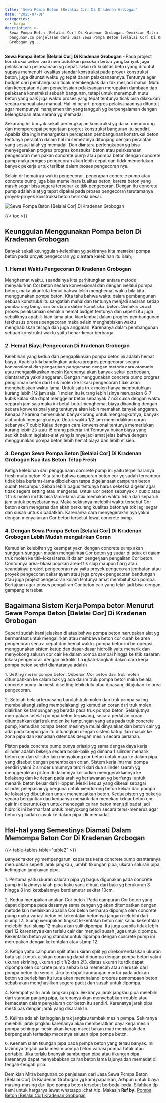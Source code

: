 ```yaml
---
title: 'Sewa Pompa Beton [Belalai Cor] Di Kradenan Grobogan'
date: '2025-07-01'
categories:
  - harga
description: >-
  Sewa Pompa Beton [Belalai Cor] Di Kradenan Grobogan. Demikian Mitra
  bangunan.co penjelasan dari Jasa Sewa Pompa Beton [Belalai Cor] Di Kradenan
  Grobogan yg...
---
```


**Sewa Pompa Beton \[Belalai Cor\] Di Kradenan Grobogan** – Pada project konstruksi beton pasti membutuhkan pasokan beton yang banyak juga pelaksanaan pelaksanaan yg cepat. selain dr kualitas beton yang dituntut supaya memenuhi kwalitas standar konstruksi pada proyek konstruksi beton, juga dituntut waktu yg tepat dalam pelaksanaannya. Tentunya agar budget dari pembangunan tidak membengkak dan tdk menjadi mahal. Mutu dan kecepatan dalam penyelesaian pelaksanaan merupakan dambaan tiap pelaksana konstruksi sebuah bangunan, tetapi untuk menempuh mutu beton yang baik juga waktu proses yang tepat tentunya tidak bisa dilakukan secara manual atau manual. Hal ini berarti progres pelaksanaannya dituntut agar mempunyai manajemen tim yang tangguh yg berpengalaman dengan kelengkapan atau sarana yg memadai.

Sekarang ini banyak sekali perlengkapan konstruksi yg dapat mendorong dan mempercepat pengerjaan progres konstruksi bangunan itu sendiri. Apabila kita ingin menargetkan percepatan pembangunan konstruksi beton tentunya peralatan dalam hal ini semestinya ditunjang dengan peralatan yang sesuai ialah yg memadai. Dan diantara perlengkapan yg bisa menyegerakan progres progres konstruksi beton atau pelaksanaan pengecoran merupakan concrete pump atau pompa beton dengan concrete pump maka progres pengecoran akan lebih cepat dan tidak memerlukan banyak pekerja untuk terlibat dalam proses pengecoran nya.

Selain dr hematnya waktu pengecoran, penerapan concrete pump atau concrete pump juga bisa memelihara kualitas beton, karena beton yang masih segar bisa segera tersebar ke titik pengecoran. Dengan itu concrete pump adalah alat yg tepat dipakai pada proses pengecoran terutamanya proyek-proyek konstruksi beton berskala besar.

![Sewa Pompa Beton [Belalai Cor] Di Kradenan Grobogan](/images/sewa-concrete-pump-33.png)

{{< toc >}}

## Keunggulan Menggunakan Pompa beton Di Kradenan Grobogan

Banyak sekali keunggulan-kelebihan yg sekiranya kita memakai pompa beton pada proyek pengecoran yg diantara kelebihan itu ialah;

### 1\. Hemat Waktu Pengecoran Di Kradenan Grobogan

Menghemat waktu, seandainya kita perhitungkan antara metode menyalurkan Cor beton secara konvensional dan dengan melalui pompa beton, maka akan kita temui bahwa lebih menghemat waktu bila kita menggunakan pompa beton. Kita tahu bahwa waktu dalam pembangunan sebuah konstruksi itu sangatlah mahal dan tentunya menjadi sasaran setiap pemborong bangunan terutama dalam konstruksi beton. Semakin cepat proses pelaksanaan semakin hemat budget tentunya dan seperti itu juga sebaliknya apabila kian lama atau kian lambat dalam progres pembangunan terkhusus proses pengecoran maka selain menghabiskan waktu menghabiskan tenaga dan juga anggaran. Karenanya dalam pembangunan sebuah konstruksi waktu yaitu benar-benar berharga.

### 2\. Hemat Biaya Pengecoran Di Kradenan Grobogan

Kelebihan yang kedua dari pengaplikasian pompa beton ini adalah hemat biaya. Apabila kita bandingkan antara progres pengecoran secara konvensional dan pengerjaan pengecoran dengan metode cara otomatis atau mengaplikasikan mesin Karenanya akan banyak sekali perbedaan, diantaranya yakni anggaran. Dengan menggunakan concrete pump progres pengiriman beton dari truk molen ke lokasi pengecoran tidak akan menghabiskan waktu lama. Untuk satu truk molen hanya membutuhkan kurang lebih 1/2 jam saja. 1 molen itu kurang lebih isinya merupakan 6-7 kubik kalau kita dapat menggelar beton sebanyak 7 m3 cuma dengan waktu separuh jam saja maka ini betul-betul menghemat biaya dibanding dengan secara konvensional yang tentunya akan lebih memakan banyak anggaran. Kenapa ? karena memerlukan banyak orang untuk mengangkutnya, banyak alat untuk mengangkutnya. Untuk waktu 1/2 jam memindahkan coran sebanyak 7 cubic Kalau dengan cara konvensional tentunya memerlukan kurang lebih 20 atau 15 orang pekerja. Ini Tentunya bukan biaya yang sedikit belum lagi alat-alat yang lainnya jadi amat jelas bahwa dengan menggunakan pompa beton lebih hemat biaya dan lebih efisien.

### 3\. Dengan Sewa Pompa Beton \[Belalai Cor\] Di Kradenan Grobogan Kualitas Beton Tetap Fresh

Ketiga kelebihan dari penggunaan concrete pump ini yaitu terpeliharanya fresh mutu beton. Kita tahu bahwa campuran beton cor yg sudah tercampur tidak bisa berlama-lama dibolehkan tanpa digelar saat campuran beton sudah tercampur. Sebab lebih bagus tentunya harus seketika digelar agar tidak segera setting atau mengeras. Untuk Cor beton sebanyak 7 cubic atau 1 truk molen ini tdk bisa lama-lama atau memakan waktu lebih dari separuh jam untuk penyebarannya. Maka sekiranya melebihi waktu tersebut Cor beton akan mengeras dan akan berkurang kualitas betonnya tdk lagi segar dan susah untuk dipadatkan. Karenanya cara menyegerakan nya yakni dengan menyalurkan Cor beton tersebut lewat concrete pump.

### 4\. Dengan Sewa Pompa Beton \[Belalai Cor\] Di Kradenan Grobogan Lebih Mudah mengalirkan Coran

Kemudian kelebihan yg keempat yakni dengan concrete pump akan sungguh-sungguh mudah mengalirkan Cor beton yg sudah di aduk di dalam truk molen ke titik-lokasi tersulit dalam pengerjaan pengaliran Cor beton. Contohnya area-lokasi pojokan area-titik slup maupun tiang atau seandainya project pengecoran nya yaitu proyek pengecoran jembatan atau proyek pengecoran cakar ayam atau juga proyek pengecoran bendungan atau juga project pengecoran kolam tentunya amat membutuhkan pompa. Bertujuan agar proses pengaliran Cor beton cair yang telah jadi bisa dengan gampang tersebar.

## Bagaimana Sistem Kerja Pompa beton Menurut Sewa Pompa Beton \[Belalai Cor\] Di Kradenan Grobogan

Seperti sudah kami jelaskan di atas bahwa pompa beton merupakan alat yg bermanfaat untuk mengalirkan atau membawa beton cor curah ke area pengecoran secara cepat dan hemat waktu. pompa beton ini beroperasi menggunakan sistem katup dan dasar-dasar hidrolik yaitu menarik dan menyokong saluran cor cair ke dalam pompa sampai hingga ke titik sasaran lokasi pengecoran dengan hidrolik. Langkah-langkah dalam cara kerja pompa beton sendiri diantaranya adalah

1\. Setting mesin pompa beton. Sebelum Cor beton dari truk molen ditumpahkan ke dalam bak yg ada dalam truk pompa beton maka belalai concrete pump itu mesti disetting lebih dulu atau dipasang ditujukan ke area pengecoran.

2\. Setelah belalai terpasang barulah truk molen dan truk pompa saling membelakangi saling membelakangi yg kemudian coran dari truk molen dialirkan ke tampungan yg berada pada truk pompa beton. Selanjutnya merupakan setelah pompa beton terpasang, secara perlahan coran ditumpahkan dari truk molen ke tampungan yang ada pada truk concrete pump, kemudian pompa beton mesinnya mulai dinyalakan dan beton cair yg ada pada tampungan itu dituangkan dengan sistem katup dan masuk ke zona pipa dan kemudian ditembak dengan mesin secara perlahan.

Piston pada concrete pump punya prinsip yg sama dengan daya kerja silinder adalah bekerja secara bolak-balik yg dimana 1 silinder menarik beton cor dan silinder lain menyokong cor beton untuk maju ke dalam pipa yang disebut dengan penembakan coran. Sistem kerja internal pompa sendiri yakni 2 silinder umumnya terdiri dari dua silinder searah yg menggerakkan piston di dalamnya kemudian menggerakkannya ke belakang dan ke depan pada arah yg berlawanan yg berfungsi untuk menarik beton keluar dari Hopper. Meski kedua yang dikenal sebagai silinder pelepasan yg berguna untuk mendorong beton keluar dari pompa ke lokasi yg dibutuhkan untuk menempatkan beton. Kedua piston yg bekerja secara bergantian dan keduanya menarik dan menekan keluar beton cor cair ini diperuntukkan untuk mencegah cairan beton menjadi padat jadi hidrolik ini bermanfaat untuk menyokong beton secara terus-menerus agar beton yg sudah masuk ke dalam pipa tdk memadat.

## Hal-hal yang Semestinya Diamati Dalam Memompa Beton Cor Di Kradenan Grobogan

{{< table-tables table="table2" >}}

Banyak faktor yg mempengaruhi kapasitas kerja concrete pump diantaranya merupakan seperti jarak jangkau, jumlah tikungan pipa, ukuran saluran pipa, ketinggian jangkauan pipa.

1\. Pertama yaitu ukuran saluran pipa yg bagus digunakan pada concrete pump ini lazimnya ialah pipa kaku yang dibuat dari baja yg berukuran 3 hingga 8 inci ketebalannya berdiameter sekitar 10cm.

2\. Kedua merupakan adukan Cor beton. Pada campuran Cor beton yang dapat dipompa pada dasarnya sama dengan yg akan ditempatkan dengan metode lain melainkan apabila Cor beton berharap dipompa oleh concrete pump maka variasi beton ini kekentalan betonnya jangan melebihi dari slump 12. Slump merupakan tingkat kekentalan beton cair, kalau kekentalan melebihi dari slump 12 maka akan sulit dipompa. Itu juga apabila tidak lebih dari 12 karenanya akan terlalu cair dan menjadi susah juga untuk dipompa. Kekentalan beton yang standar untuk dipompa dengan concrete pump ini merupakan dengan kekentalan atau slump 12.

3\. Ketiga yaitu campuran split atau ukuran split yg direkomendasikan ukuran batu split untuk adukan coran yg dapat dipompa dengan pompa beton yakni ukuran skrining, ukuran split 1/2 dan 2/3, diatas ukuran itu tdk dapat dipompa oleh concrete pump sebab bisa memecah atau merusak dari pompa beton itu sendiri. Jika terdapat kandungan mortar pada adukan beton yg berlebihan itu juga akan menghalangi progres pemompaan beton sebab akan menghasilkan segera padat dan susah untuk dipompa.

4\. Keempat yaitu jarak jangkau pipa. Sekiranya jarak jangkau pipa melebihi dari standar panjang pipa, karenanya akan menyebabkan trouble atau kemacetan dalam penyaluran cor beton itu sendiri. Karenanya jarak pipa mesti pas dengan jarak yang disarankan.

5\. Kelima adalah ketinggian jarak jangkau tembak mesin pompa. Sekiranya melebihi jarak jangkau karenanya akan memberatkan daya kerja mesin pompa sehingga mesin akan kerap macet bakan mati mendadak dan berpengaruh terhadap macetnya saluran pipa pompa beton.

6\. Keenam ialah tikungan pipa pada pompa beton yang terlau banyak. Ini lazimnya terjadi pada mesim pompa beton variasi pompa katak atau portable. Jika terlalu bnanyak sambungan pipa atau tikungan pipa karenanya dapat menyebabkan cairan beton lama lajunya dan memadat di tengah-tengah pipa.

Demikian Mitra bangunan.co penjelasan dari Jasa Sewa Pompa Beton \[Belalai Cor\] Di Kradenan Grobogan yg kami paparkan, Adapun untuk biaya masing-masing dari tipe pompa beton tersebut berbeda-beda. Silahkan tlp kami untuk harganya lewat whatsapp /chat /tlp. Makasih
**Ref by:** [Pompa Beton [Belalai Cor] Kradenan Grobogan](https://id.wikipedia.org/wiki/Pompa)
